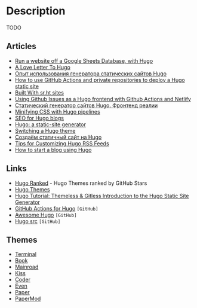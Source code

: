 # Description

TODO


## Articles

- [Run a website off a Google Sheets Database, with Hugo](https://www.markhansen.co.nz/build-a-website-off-a-google-sheets-database-using-hugo-netlify/)
- [A Love Letter To Hugo](https://akondas.com/blog/a-love-letter-to-hugo/)
- [Опыт использования генератора статических сайтов Hugo](https://habr.com/ru/post/473656/)
- [How to use GitHub Actions and private repositories to deploy a Hugo static site](https://reverse.put.as/2021/03/11/hugo-githubactions/)
- [Built With sr.ht sites](https://www.monotux.tech/posts/2021/03/built-with-srht-sites/)
- [Using Github Issues as a Hugo frontend with Github Actions and Netlify](https://shazow.net/posts/github-issues-as-a-hugo-frontend/)
- [Статический генератор сайтов Hugo. Фронтенд реалии](https://habr.com/ru/post/532738/)
- [Minifying CSS with Hugo pipelines](https://mathieuhendey.com/2020/10/minifying-css-with-hugo-pipelines/)
- [SEO for Hugo blogs](https://mathieuhendey.com/2020/10/seo-for-hugo-blogs/)
- [Hugo: a static-site generator](https://lwn.net/Articles/825507/)
- [Switching a Hugo theme](https://misha.brukman.net/blog/2019/05/switching-hugo-theme/)
- [Создаём статичный сайт на Hugo](https://thecode.media/hugo/)
- [Tips for Customizing Hugo RSS Feeds](https://benjamincongdon.me/blog/2020/01/14/Tips-for-Customizing-Hugo-RSS-Feeds/)
- [How to start a blog using Hugo](https://flaviocopes.com/start-blog-with-hugo/)


## Links

- [Hugo Ranked](https://hugoranked.com/) - Hugo Themes ranked by GitHub Stars
- [Hugo Themes](https://themes.gohugo.io/themes/paperesque/)
- [Hugo Tutorial: Themeless & Gitless Introduction to the Hugo Static Site Generator](https://www.ii.com/themeless-gitless-intro-hugo/)
- [GitHub Actions for Hugo](https://github.com/peaceiris/actions-hugo) `[GitHub]`
- [Awesome Hugo](https://github.com/theNewDynamic/awesome-hugo) `[GitHub]`
- [Hugo src](https://github.com/gohugoio/hugo) `[GitHub]`


## Themes

- [Terminal](https://github.com/panr/hugo-theme-terminal)
- [Book](https://github.com/alex-shpak/hugo-book)
- [Mainroad](https://github.com/Vimux/Mainroad)
- [Kiss](https://github.com/ribice/kiss)
- [Coder](https://github.com/luizdepra/hugo-coder/)
- [Even](https://github.com/olOwOlo/hugo-theme-even)
- [Paper](https://github.com/nanxiaobei/hugo-paper)
- [PaperMod](https://github.com/adityatelange/hugo-PaperMod)
